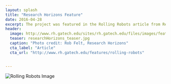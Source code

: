 ```yaml
---
layout: splash
title: "Research Horizons Feature"
date: 2016-04-28
excerpt: The project was featured in the Rolling Robots article from Research Horizons, Issue 1 2016.
header:
  image: http://www.rh.gatech.edu/sites/rh.gatech.edu/files/images/features/inline-images/rollinrobots_testrack.jpg
  teaser: researchHorizons_teaser.jpg
  caption: "Photo credit: Rob Felt, Research Horizons"
  cta_label: "Article"
  cta_url: "http://www.rh.gatech.edu/features/rolling-robots"


---
```


![Rolling Robots Image](http://www.rh.gatech.edu/sites/rh.gatech.edu/files/images/features/inline-images/rollinrobots_testrack.jpg)